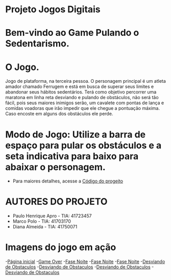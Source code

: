 # Projeto Jogos Digitais 

# Bem-vindo ao Game Pulando o Sedentarismo. 

# O Jogo.

Jogo de plataforma, na terceira pessoa. O personagem principal é um atleta amador chamado Ferrugem e está em busca de superar seus limites e abandonar seus hábitos sedentários. Terá como objetivo percorrer uma maratona em linha reta desviando e pulando de obstáculos, não será tão fácil, pois seus maiores inimigos serão, um cavalete com pontas de lança e comidas voadoras que irão impedir que ele chegue a pontuação máxima. Caso encoste em alguns dos obstáculos ele perde. 

# Modo de Jogo:  Utilize a barra de espaço para pular os obstáculos e a seta indicativa para baixo para abaixar o personagem. 

- Para maiores detalhes, acesse a [Código do progejto](https://github.com/PauloAproo/PulandoOsedentarismo2/blob/b165921d510539931b8ac2dbac34c69aa42d3b49/gem.py)



# AUTORES DO PROJETO
<ul>
<li>Paulo Henrique Apro - TIA: 41723457</li>
  <li>Marco Polo - TIA: 41703170 </li>
  <li>Diana Almeida - TIA:  41750071</li>
</ul>

# Imagens do jogo em ação 

-[Página inicial](https://github.com/PauloAproo/PulandoOsedentarismo2/blob/b165921d510539931b8ac2dbac34c69aa42d3b49/imagens2/1.png)
-[Game Over](https://github.com/PauloAproo/PulandoOsedentarismo2/blob/b165921d510539931b8ac2dbac34c69aa42d3b49/imagens2/2.png)
-[Fase Noite](https://github.com/PauloAproo/PulandoOsedentarismo2/blob/b165921d510539931b8ac2dbac34c69aa42d3b49/imagens2/3.png)
-[Fase Noite](https://github.com/PauloAproo/PulandoOsedentarismo2/blob/b165921d510539931b8ac2dbac34c69aa42d3b49/imagens2/4.png)
-[Fase Noite](https://github.com/PauloAproo/PulandoOsedentarismo2/blob/b165921d510539931b8ac2dbac34c69aa42d3b49/imagens2/5.png)
-[Desviando de Obstaculos](https://github.com/PauloAproo/PulandoOsedentarismo2/blob/b165921d510539931b8ac2dbac34c69aa42d3b49/imagens2/6.png)
-[Desviando de Obstaculos](https://github.com/PauloAproo/PulandoOsedentarismo2/blob/b165921d510539931b8ac2dbac34c69aa42d3b49/imagens2/7.png)
-[Desviando de Obstaculos](https://github.com/PauloAproo/PulandoOsedentarismo2/blob/b165921d510539931b8ac2dbac34c69aa42d3b49/imagens2/8.png)
-[Desviando de Obstaculos](https://github.com/PauloAproo/PulandoOsedentarismo2/blob/b165921d510539931b8ac2dbac34c69aa42d3b49/imagens2/9.png)

